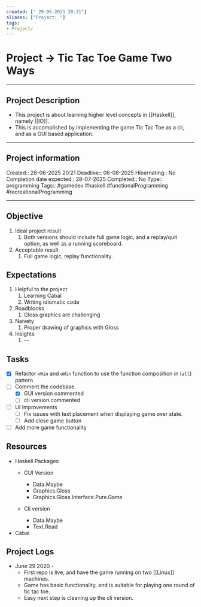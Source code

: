 ```yaml
---
created: [" 29-06-2025 20:21"]
aliases: ["Project: "]
tags:
- Project/
---
```


# Project -> Tic Tac Toe Game Two Ways
___
## Project Description
- This project is about learning higher level concepts in [[Haskell]], namely [[IO]]. 
- This is accomplished by implementing the game Tic Tac Toe as a cli, and as a GUI based application. 
---
## Project information
Created::  28-06-2025 20:21
Deadline:: 06-08-2025
Hibernating:: No
Completion date expected:: 28-07-2025
Completed:: No
Type:: programming
Tags:: #gamedev #haskell #functionalProgramming #recreationalProgramming
___
## Objective

1. Ideal project result
	1. Both versions should include full game logic, and a replay/quit option, as well as a running scoreboard. 
2. Acceptable result
	1. Full game logic, replay functionality.
## Expectations
1. Helpful to the project
	1. Learning Cabal
	2. Writing idiomatic code
2. Roadblocks
	1. Gloss graphics are challenging
3. Naivety
	1. Proper drawing of graphics with Gloss
4. Insights
	1. --
## Tasks 
- [x] Refactor `xWin` and `oWin` function to use the function composition in (`all`) pattern
- [ ] Comment the codebase.
  - [x] GUI version commented 
  - [ ] cli version commented
- [ ] UI Improvements
	- [ ] Fix issues with text placement when displaying game over state. 
	- [ ] Add close game button
- [ ] Add more game functionality

## Resources 
- Haskell Packages
	- GUI Version
		- Data.Maybe 
		- Graphics.Gloss
		- Graphics.Gloss.Interface.Pure.Game
		
	- Cli version
		- Data.Maybe 
		- Text.Read
- Cabal
## Project Logs 
- June 29 2020 - 
	- First repo is live, and have the game running on two [[Linux]] machines.
	- Game has basic functionality, and is suitable for playing one round of tic tac toe. 
	- Easy next step is cleaning up the cli version. 
